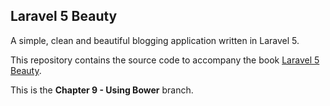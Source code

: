 ## Laravel 5 Beauty

A simple, clean and beautiful blogging application written in Laravel 5.

This repository contains the source code to accompany the book
[Laravel 5 Beauty](http://laravelcoding.com/blog?tag=L5+Beauty).

This is the **Chapter 9 - Using Bower** branch.

